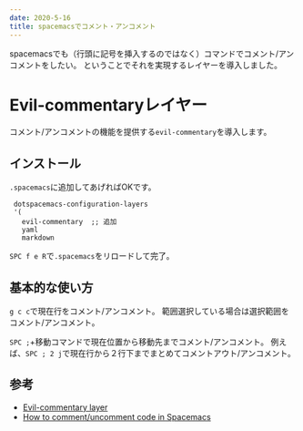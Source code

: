 ```yaml
---
date: 2020-5-16
title: spacemacsでコメント・アンコメント
---
```


spacemacsでも（行頭に記号を挿入するのではなく）コマンドでコメント/アンコメントをしたい。
ということでそれを実現するレイヤーを導入しました。

<!--more-->

# Evil-commentaryレイヤー

コメント/アンコメントの機能を提供する`evil-commentary`を導入します。

## インストール

`.spacemacs`に追加してあげればOKです。

```
 dotspacemacs-configuration-layers
 '(
   evil-commentary  ;; 追加
   yaml
   markdown
```

`SPC f e R`で`.spacemacs`をリロードして完了。

## 基本的な使い方

`g c c`で現在行をコメント/アンコメント。
範囲選択している場合は選択範囲をコメント/アンコメント。

`SPC ;`+移動コマンドで現在位置から移動先までコメント/アンコメント。
例えば、`SPC ; 2 j`で現在行から２行下までまとめてコメントアウト/アンコメント。

## 参考

- [Evil-commentary layer](https://www.spacemacs.org/layers/+vim/evil-commentary/README.html)
- [How to comment/uncomment code in Spacemacs](https://simpletutorials.com/c/2878/How+to+comment-uncomment+code+in+Spacemacs)
